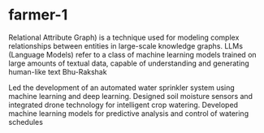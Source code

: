 # farmer-1
Relational Attribute Graph) is a technique used for modeling complex relationships between entities in large-scale knowledge graphs. LLMs (Language Models) refer to a class of machine learning models trained on large amounts of textual data, capable of understanding and generating human-like text
Bhu-Rakshak

Led the development of an automated water sprinkler system using machine learning and deep learning.
Designed soil moisture sensors and integrated drone technology for intelligent crop watering.
Developed machine learning models for predictive analysis and control of watering schedules
